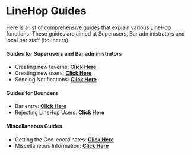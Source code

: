 # LineHop Guides

Here is a list of comprehensive guides that explain various LineHop functions. These guides are aimed at Superusers, Bar administrators and local bar staff (bouncers).

#### Guides for Superusers and Bar administrators
- Creating new taverns: **[Click Here](https://github.com/linehop/guides/blob/master/Guides/creating-new-taverns.md)**
- Creating new users: **[Click Here](https://github.com/linehop/guides/blob/master/Guides/creating-new-users.md)**
- Sending Notifications: **[Click Here](https://github.com/linehop/guides/blob/master/Guides/notifications.md)**

#### Guides for Bouncers
- Bar entry: **[Click Here](https://github.com/linehop/guides/blob/master/Bouncers/entry.md)**
- Rejecting LineHop Users: **[Click Here](https://github.com/linehop/guides/blob/master/Bouncers/rejection.md)**

#### Miscellaneous Guides
- Getting the Geo-coordinates: **[Click Here](https://github.com/linehop/guides/blob/master/Guides/geo-coordinates.md)**
- Miscellaneous Information: **[Click Here](https://github.com/linehop/guides/blob/master/Guides/miscellaneous.md)**
